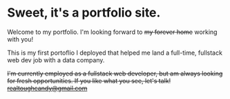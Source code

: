 # Sweet, it's a portfolio site. 

Welcome to my portfolio. I'm looking forward to ~~my forever home~~ working with you!  

This is my first portoflio I deployed that helped me land a full-time, fullstack web dev job with a data company. 

~~I'm currently employed as a fullstack web developer, but am always looking for fresh opportunities. If you like what you see, let's talk! realtoughcandy@gmail.com~~
